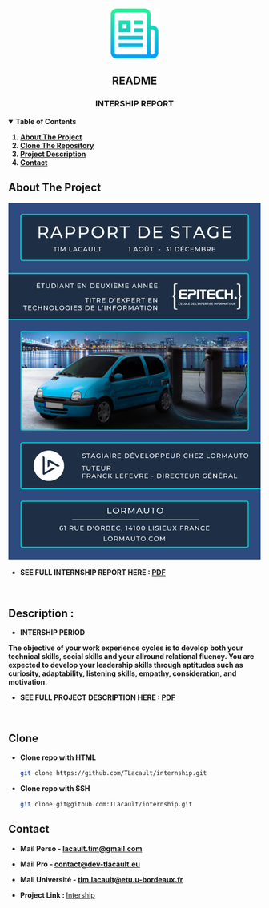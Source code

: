<!-- PROJECT LOGO -->
<br />
<p align="center">
  <a href="https://github.com/TLacault">
    <img src="img/logo.png" width="100" height="100">
  </a>

  <h2 align="center">README</h2>
  <h3 align="center">INTERSHIP REPORT</h3>

</p>


<!-- TABLE OF CONTENTS -->
<details open="open">
  <summary><strong>Table of Contents</strong></summary>
    <strong>
      <ol>
        <li><a href="#about-the-project">About The Project</a></li>
        <li><a href="#clone">Clone The Repository</a></li>
        <li><a href="#description">Project Description</a></li>
        <li><a href="#contact">Contact</a></li>
      </ol>
  </strong>
</details>


<!-- ABOUT THE PROJECT -->
## About The Project
<p align="center">
    <a href="https://github.com/TLacault">
        <img src="img/internship.png">
    </a>
</p>

* <strong>SEE FULL INTERNSHIP REPORT HERE : [PDF](https://github.com/TLacault/internship/blob/main/internship_report.pdf) </strong>

<br />

<!-- Description -->
## Description :
* <strong>INTERSHIP PERIOD</strong>

<strong>
The objective of your work experience cycles is to develop both your technical skills, social skills and your
allround relational fluency.
You are expected to develop your leadership skills through aptitudes such as curiosity, adaptability, listening skills, empathy, consideration, and motivation.
</strong>

* <strong>SEE FULL PROJECT DESCRIPTION HERE : [PDF](https://github.com/TLacault/internship/blob/main/B-PRO-300_internship.pdf)</strong>

<br />

<!-- Clone -->
## Clone

* <strong>Clone repo with HTML</strong>
   ```sh
   git clone https://github.com/TLacault/internship.git
   ```

* <strong>Clone repo with SSH</strong>
   ```sh
   git clone git@github.com:TLacault/internship.git
   ```

<!-- CONTACT -->
## Contact

* <strong>Mail Perso - lacault.tim@gmail.com</strong>
* <strong>Mail Pro - contact@dev-tlacault.eu</strong>
* <strong>Mail Université - tim.lacault@etu.u-bordeaux.fr</strong>

* <strong>Project Link : </strong>[Intership](https://github.com/TLacault/internship)
